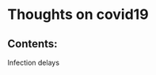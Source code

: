 <!DOCTYPE HTML>
<html>
<head>
<title>Infection</title>
</head>
<body>
<h1>Thoughts on covid19</h1>
<h2>Contents:</h2>
<p>Infection delays</p>
</body>
</html>
